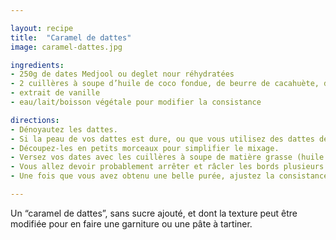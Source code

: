 ```yaml
---

layout: recipe
title:  "Caramel de dattes"
image: caramel-dattes.jpg

ingredients:
- 250g de dates Medjool ou deglet nour réhydratées
- 2 cuillères à soupe d’huile de coco fondue, de beurre de cacahuète, de purée d’amande ou autre purée d’oléagineux
- extrait de vanille
- eau/lait/boisson végétale pour modifier la consistance

directions:
- Dénoyautez les dattes.
- Si la peau de vos dattes est dure, ou que vous utilisez des dattes deglet nour, réhydratez-les 10–15 minutes dans de l’eau chaude, puis essuyez-les bien pour les rendre les plus sèches possibles.
- Découpez-les en petits morceaux pour simplifier le mixage.
- Versez vos dates avec les cuillères à soupe de matière grasse (huile de coco, purée d’oléagineux) et l’extrait de vanille dans le blender. Mixez.
- Vous allez devoir probablement arrêter et râcler les bords plusieurs fois afin de bien mixer les morceaux de dattes.
- Une fois que vous avez obtenu une belle purée, ajustez la consistance en ajoutant du liquide, cuillère à soupe par cuillère à soupe.

---
```


Un “caramel de dattes”, sans sucre ajouté, et dont la texture peut être modifiée pour en faire une garniture ou une pâte à tartiner.